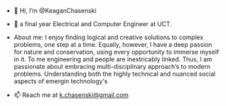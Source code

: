 - 👋 Hi, I’m @KeaganChasenski
- 👀 a final year Electrical and Computer Engineer at UCT. 

- About me:
  I enjoy finding logical and creative solutions to complex problems, one step at a time. 
  Equally, however, I have a deep passion for nature and conservation, using every opportunity to immerse myself in it.
  To me engineering and people are inextricably linked. Thus, I am passionate about embracing multi-disciplinary approach’s to modern problems. 
  Understanding both the highly technical and nuanced social aspects of emergin technology's
  
- 📫 Reach me at k.chasenski@gmail.com

